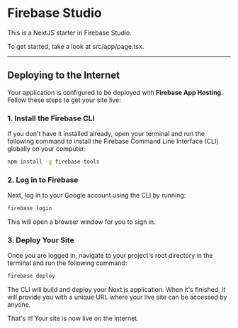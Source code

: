 # Firebase Studio

This is a NextJS starter in Firebase Studio.

To get started, take a look at src/app/page.tsx.

---

## Deploying to the Internet

Your application is configured to be deployed with **Firebase App Hosting**. Follow these steps to get your site live:

### 1. Install the Firebase CLI

If you don't have it installed already, open your terminal and run the following command to install the Firebase Command Line Interface (CLI) globally on your computer:

```bash
npm install -g firebase-tools
```

### 2. Log in to Firebase

Next, log in to your Google account using the CLI by running:

```bash
firebase login
```

This will open a browser window for you to sign in.

### 3. Deploy Your Site

Once you are logged in, navigate to your project's root directory in the terminal and run the following command:

```bash
firebase deploy
```

The CLI will build and deploy your Next.js application. When it's finished, it will provide you with a unique URL where your live site can be accessed by anyone.

That's it! Your site is now live on the internet.

